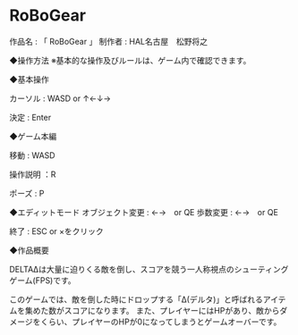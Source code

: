 # RoBoGear

作品名 : 「 RoBoGear 」
制作者 : HAL名古屋　松野将之

◆操作方法
※基本的な操作及びルールは、ゲーム内で確認できます。

◆基本操作

カーソル : WASD or ↑←↓→

決定 : Enter

◆ゲーム本編

移動 : WASD

操作説明 ：R

ポーズ : P

◆エディットモード
オブジェクト変更 : ←→　or QE
歩数変更 : ←→　or QE

終了 : ESC or ×をクリック

◆作品概要

DELTAΔは大量に迫りくる敵を倒し、スコアを競う一人称視点のシューティングゲーム(FPS)です。

このゲームでは、敵を倒した時にドロップする「Δ(デルタ)」と呼ばれるアイテムを集めた数がスコアになります。 また、プレイヤーにはHPがあり、敵からダメージをくらい、プレイヤーのHPが0になってしまうとゲームオーバーです。

